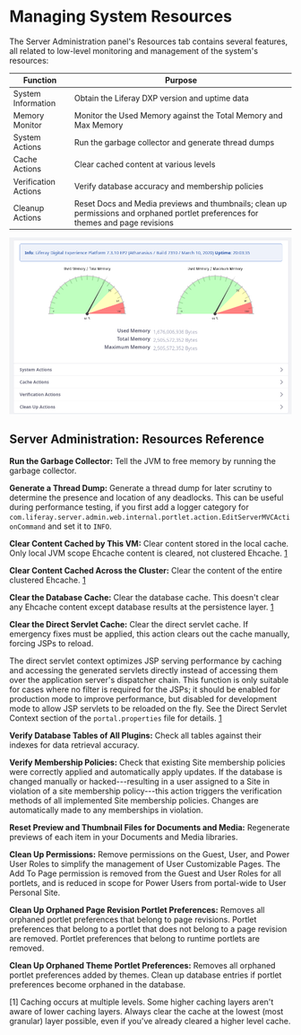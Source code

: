 # Managing System Resources

The Server Administration panel's Resources tab contains several features, all related to low-level monitoring and management of the system's resources:

| Function             | Purpose                                                                                                                           |
| -------------------- | --------------------------------------------------------------------------------------------------------------------------------- |
| System Information   | Obtain the Liferay DXP version and uptime data                                                                                    |
| Memory Monitor       | Monitor the Used Memory against the Total Memory and Max Memory                                                                   |
| System Actions       | Run the garbage collector and generate thread dumps                                                                               |
| Cache Actions        | Clear cached content at various levels                                                                                            |
| Verification Actions | Verify database accuracy and membership policies                                                                                  |
| Cleanup Actions      | Reset Docs and Media previews and thumbnails; clean up permissions and orphaned portlet preferences for themes and page revisions |

![You can execute several server maintenance tasks from the Resources tab of Server Administration.](./managing-system-resources/images/01.png)

## Server Administration: Resources Reference

**Run the Garbage Collector:** Tell the JVM to free memory by running the garbage collector.

**Generate a Thread Dump:** Generate a thread dump for later scrutiny to determine the presence and location of any deadlocks. This can be useful during performance testing, if you first add a logger category for `com.liferay.server.admin.web.internal.portlet.action.EditServerMVCActionCommand` and set it to `INFO`.

**Clear Content Cached by This VM:** Clear content stored in the local cache. Only local JVM scope Ehcache content is cleared, not clustered Ehcache. [1](#one)

**Clear Content Cached Across the Cluster:** Clear the content of the entire clustered Ehcache. [1](#one)

**Clear the Database Cache:** Clear the database cache. This doesn't clear any Ehcache content except database results at the persistence layer. [1](#one)

**Clear the Direct Servlet Cache:** Clear the direct servlet cache. If emergency fixes must be applied, this action clears out the cache manually, forcing JSPs to reload.

The direct servlet context optimizes JSP serving performance by caching and accessing the generated servlets directly instead of accessing them over the application server's dispatcher chain. This function is only suitable for cases where no filter is required for the JSPs; it should be enabled for production mode to improve performance, but disabled for development mode to allow JSP servlets to be reloaded on the fly. See the Direct Servlet Context section of the `portal.properties` file for details. [1](#one)

**Verify Database Tables of All Plugins:** Check all tables against their indexes for data retrieval accuracy.

**Verify Membership Policies:** Check that existing Site membership policies were correctly applied and automatically apply updates. If the database is changed manually or hacked---resulting in a user assigned to a Site in violation of a site membership policy---this action triggers the verification methods of all implemented Site membership policies. Changes are automatically made to any memberships in violation.

**Reset Preview and Thumbnail Files for Documents and Media:** Regenerate previews of each item in your Documents and Media libraries.

**Clean Up Permissions:** Remove permissions on the Guest, User, and Power User Roles to simplify the management of User Customizable Pages. The Add To Page permission is removed from the Guest and User Roles for all portlets, and is reduced in scope for Power Users from portal-wide to User Personal Site.

**Clean Up Orphaned Page Revision Portlet Preferences:** Removes all orphaned portlet preferences that belong to page revisions. Portlet preferences that belong to a portlet that does not belong to a page revision are removed. Portlet preferences that belong to runtime portlets are removed.

**Clean Up Orphaned Theme Portlet Preferences:** Removes all orphaned portlet preferences added by themes. Clean up database entries if portlet preferences become orphaned in the database.

[<a name="one">1</a>] Caching occurs at multiple levels. Some higher caching layers aren't aware of lower caching layers. Always clear the cache at the lowest (most granular) layer possible, even if you've already cleared a higher level cache.
